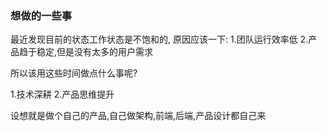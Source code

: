 ### 想做的一些事

最近发现目前的状态工作状态是不饱和的,
原因应该一下:
1.团队运行效率低
2.产品趋于稳定,但是没有太多的用户需求

所以该用这些时间做点什么事呢?

1.技术深耕
2.产品思维提升

设想就是做个自己的产品,自己做架构,前端,后端,产品设计都自己来